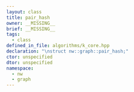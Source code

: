 ```yaml
---
layout: class
title: pair_hash
owner: __MISSING__
brief: __MISSING__
tags:
  - class
defined_in_file: algorithms/k_core.hpp
declaration: "\nstruct nw::graph::pair_hash;"
ctor: unspecified
dtor: unspecified
namespace:
  - nw
  - graph
---
```


```{index}  pair_hash
```

